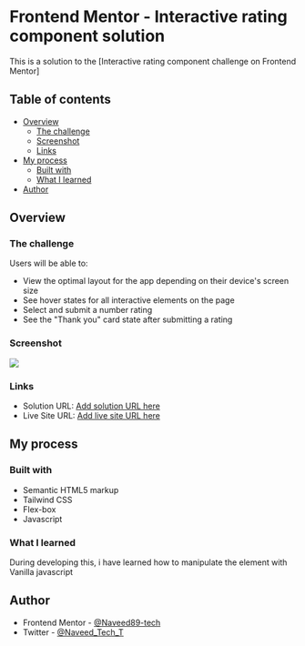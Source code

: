# Frontend Mentor - Interactive rating component solution

This is a solution to the [Interactive rating component challenge on Frontend Mentor]

## Table of contents

- [Overview](#overview)
  - [The challenge](#the-challenge)
  - [Screenshot](#screenshot)
  - [Links](#links)
- [My process](#my-process)
  - [Built with](#built-with)
  - [What I learned](#what-i-learned)
- [Author](#author)

## Overview

### The challenge

Users will be able to:

- View the optimal layout for the app depending on their device's screen size
- See hover states for all interactive elements on the page
- Select and submit a number rating
- See the "Thank you" card state after submitting a rating

### Screenshot

![](./screenshot.jpg)

### Links

- Solution URL: [Add solution URL here](https://github.com/Naveed89-tech/interactiverating)
- Live Site URL: [Add live site URL here](https://interactiveratingcomponentnew.netlify.app/)

## My process

### Built with

- Semantic HTML5 markup
- Tailwind CSS
- Flex-box
- Javascript

### What I learned

During developing this, i have learned how to manipulate the element with Vanilla javascript

## Author

- Frontend Mentor - [@Naveed89-tech](https://www.frontendmentor.io/profile/Naveed89-tech)
- Twitter - [@Naveed_Tech_T](https://twitter.com/Naveed_Tech_T)
